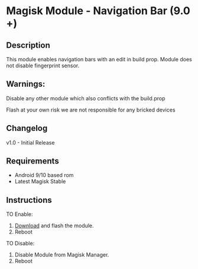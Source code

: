 # Magisk Module - Navigation Bar (9.0 +)
## Description

This module enables navigation bars with an edit in build prop.
Module does not disable fingerprint sensor.

## Warnings: 
Disable any other module which also conflicts with the build.prop

Flash at your own risk we are not responsible for any bricked devices

## Changelog
v1.0 - Initial Release

## Requirements
- Android 9/10 based rom
- Latest Magisk Stable 

## Instructions
TO Enable:

1. [Download](https://github.com/firefinchdev/Navigation-Bar-Magisk-Module/releases) and flash the module.
2. Reboot

TO Disable:

1. Disable Module from Magisk Manager.
2. Reboot